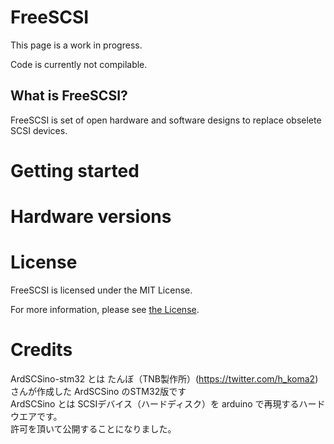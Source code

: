 # FreeSCSI

This page is a work in progress.

Code is currently not compilable.

## What is FreeSCSI?

FreeSCSI is set of open hardware and software designs to replace obselete SCSI devices.

# Getting started

# Hardware versions

# License

FreeSCSI is licensed under the MIT License.

For more information, please see [the License](https://raw.githubusercontent.com/rezafouladian/FreeSCSI/master/LICENSE).

# Credits

ArdSCSino-stm32 とは たんぼ（TNB製作所）(https://twitter.com/h_koma2) さんが作成した ArdSCSino のSTM32版です<br>
ArdSCSino とは SCSIデバイス（ハードディスク）を arduino で再現するハードウエアです。<br>
許可を頂いて公開することになりました。<br>